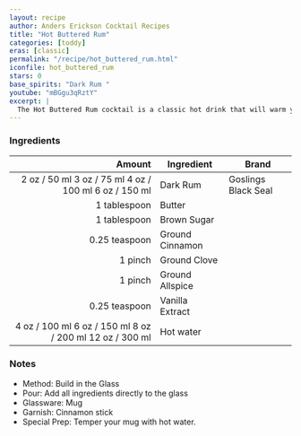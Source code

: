 ```yaml
---
layout: recipe
author: Anders Erickson Cocktail Recipes
title: "Hot Buttered Rum"
categories: [toddy]
eras: [classic]
permalink: "/recipe/hot_buttered_rum.html"
iconfile: hot_buttered_rum
stars: 0
base_spirits: "Dark Rum "
youtube: "mBGgu3qRztY"
excerpt: |
  The Hot Buttered Rum cocktail is a classic hot drink that will warm your soul during the cold winter.
---
```


### Ingredients

|        Amount | Ingredient      | Brand               |
| ------------: | --------------- | ------------------- |
|          <span class="onex active">2 oz / 50 ml</span> <span class="onehalfx">3 oz / 75 ml</span> <span class="twox">4 oz / 100 ml</span> <span class="threex">6 oz / 150 ml</span> | Dark Rum        | Goslings Black Seal |
|  1 tablespoon | Butter          |
|  1 tablespoon | Brown Sugar     |
| 0.25 teaspoon | Ground Cinnamon |
|       1 pinch | Ground Clove    |
|       1 pinch | Ground Allspice |
| 0.25 teaspoon | Vanilla Extract |
|          <span class="onex active">4 oz / 100 ml</span> <span class="onehalfx">6 oz / 150 ml</span> <span class="twox">8 oz / 200 ml</span> <span class="threex">12 oz / 300 ml</span> | Hot water       |

### Notes

- Method: Build in the Glass
- Pour: Add all ingredients directly to the glass
- Glassware: Mug
- Garnish: Cinnamon stick
- Special Prep: Temper your mug with hot water.

